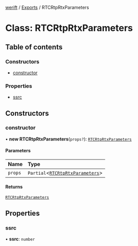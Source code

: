 [werift](../README.md) / [Exports](../modules.md) / RTCRtpRtxParameters

# Class: RTCRtpRtxParameters

## Table of contents

### Constructors

- [constructor](RTCRtpRtxParameters.md#constructor)

### Properties

- [ssrc](RTCRtpRtxParameters.md#ssrc)

## Constructors

### constructor

• **new RTCRtpRtxParameters**(`props?`): [`RTCRtpRtxParameters`](RTCRtpRtxParameters.md)

#### Parameters

| Name | Type |
| :------ | :------ |
| `props` | `Partial`\<[`RTCRtpRtxParameters`](RTCRtpRtxParameters.md)\> |

#### Returns

[`RTCRtpRtxParameters`](RTCRtpRtxParameters.md)

## Properties

### ssrc

• **ssrc**: `number`

